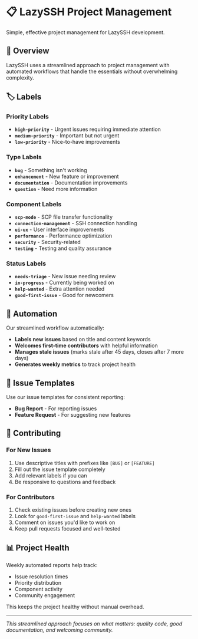 # 📋 LazySSH Project Management

Simple, effective project management for LazySSH development.

## 🎯 Overview

LazySSH uses a streamlined approach to project management with automated workflows that handle the essentials without overwhelming complexity.

## 🏷️ Labels

### Priority Labels
- **`high-priority`** - Urgent issues requiring immediate attention
- **`medium-priority`** - Important but not urgent
- **`low-priority`** - Nice-to-have improvements

### Type Labels
- **`bug`** - Something isn't working
- **`enhancement`** - New feature or improvement
- **`documentation`** - Documentation improvements
- **`question`** - Need more information

### Component Labels
- **`scp-mode`** - SCP file transfer functionality
- **`connection-management`** - SSH connection handling
- **`ui-ux`** - User interface improvements
- **`performance`** - Performance optimization
- **`security`** - Security-related
- **`testing`** - Testing and quality assurance

### Status Labels
- **`needs-triage`** - New issue needing review
- **`in-progress`** - Currently being worked on
- **`help-wanted`** - Extra attention needed
- **`good-first-issue`** - Good for newcomers

## 🤖 Automation

Our streamlined workflow automatically:

- **Labels new issues** based on title and content keywords
- **Welcomes first-time contributors** with helpful information
- **Manages stale issues** (marks stale after 45 days, closes after 7 more days)
- **Generates weekly metrics** to track project health

## 📝 Issue Templates

Use our issue templates for consistent reporting:
- **Bug Report** - For reporting issues
- **Feature Request** - For suggesting new features

## 🚀 Contributing

### For New Issues
1. Use descriptive titles with prefixes like `[BUG]` or `[FEATURE]`
2. Fill out the issue template completely
3. Add relevant labels if you can
4. Be responsive to questions and feedback

### For Contributors
1. Check existing issues before creating new ones
2. Look for `good-first-issue` and `help-wanted` labels
3. Comment on issues you'd like to work on
4. Keep pull requests focused and well-tested

## 📊 Project Health

Weekly automated reports help track:
- Issue resolution times
- Priority distribution
- Component activity
- Community engagement

This keeps the project healthy without manual overhead.

---

*This streamlined approach focuses on what matters: quality code, good documentation, and welcoming community.* 